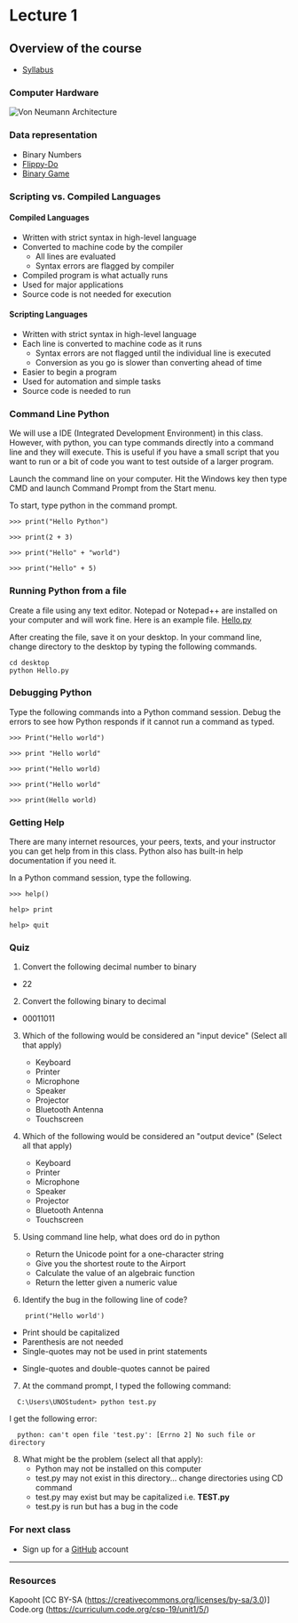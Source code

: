 # Lecture 1
## Overview of the course
  - [Syllabus](CIST%201600%20Syllabus%20-%20Python%20Programming.docx)

### Computer Hardware
![Von Neumann Architecture](https://upload.wikimedia.org/wikipedia/commons/e/e5/Von_Neumann_Architecture.svg)

### Data representation
  - Binary Numbers
  - [Flippy-Do](https://drive.google.com/file/d/0B6iNirqJ5EuVVTlla0RpR2RIa2s/view?usp=sharing)
  - [Binary Game](https://learningnetwork.cisco.com/s/binary-game)

### Scripting vs. Compiled Languages
#### Compiled Languages
- Written with strict syntax in high-level language
- Converted to machine code by the compiler
  - All lines are evaluated
  - Syntax errors are flagged by compiler
- Compiled program is what actually runs
- Used for major applications
- Source code is not needed for execution

#### Scripting Languages
- Written with strict syntax in high-level language
- Each line is converted to machine code as it runs
  - Syntax errors are not flagged until the individual line is executed
  - Conversion as you go is slower than converting ahead of time
- Easier to begin a program
- Used for automation and simple tasks
- Source code is needed to run

### Command Line Python
We will use a IDE (Integrated Development Environment) in this class. However, with python, you can type commands directly into a command line and they will execute. This is useful if you have a small script that you want to run or a bit of code you want to test outside of a larger program.

Launch the command line on your computer. Hit the Windows key then type CMD and launch Command Prompt from the Start menu.

To start, type python in the command prompt.

```
>>> print("Hello Python")

>>> print(2 + 3)

>>> print("Hello" + "world")

>>> print("Hello" + 5)
```
### Running Python from a file
Create a file using any text editor. Notepad or Notepad++ are installed on your computer and will work fine. Here is an example file.
[Hello.py](Hello.py)

After creating the file, save it on your desktop. In your command line, change directory to the desktop by typing the following commands.

```
cd desktop
python Hello.py
```

### Debugging Python
Type the following commands into a Python command session. Debug the errors to see how Python responds if it cannot run a command as typed.

```
>>> Print("Hello world")

>>> print "Hello world"

>>> print("Hello world)

>>> print("Hello world"

>>> print(Hello world)
```

### Getting Help
There are many internet resources, your peers, texts, and your instructor you can get help from in this class. Python also has built-in help documentation if you need it.

In a Python command session, type the following.

```
>>> help()

help> print

help> quit
```
### Quiz
1. Convert the following decimal number to binary
  - 22

2. Convert the following binary to decimal
  - 00011011

3. Which of the following would be considered an "input device" (Select all that apply)
	+ Keyboard
	- Printer
	+ Microphone
	- Speaker
	- Projector
	+ Bluetooth Antenna
	+ Touchscreen

4. Which of the following would be considered an "output device" (Select all that apply)
	- Keyboard
	+ Printer
	- Microphone
	+ Speaker
	+ Projector
	+ Bluetooth Antenna
	+ Touchscreen

5. Using command line help, what does ord do in python
	+ Return the Unicode point for a one-character string
	- Give you the shortest route to the Airport
	- Calculate the value of an algebraic function
	- Return the letter given a numeric value

6. Identify the bug in the following line of code?
```
	print("Hello world')
```
  - Print should be capitalized
  - Parenthesis are not needed
  - Single-quotes may not be used in print statements
  + Single-quotes and double-quotes cannot be paired

7. At the command prompt, I typed the following command:
```
  C:\Users\UNOStudent> python test.py
```
  I get the following error:
```
  python: can't open file 'test.py': [Errno 2] No such file or directory
```

8. What might be the problem (select all that apply):  
	- Python may not be installed on this computer
	+ test.py may not exist in this directory... change directories using CD command
	+ test.py may exist but may be capitalized i.e. **TEST.py**
	- test.py is run but has a bug in the code

### For next class
- Sign up for a [GitHub](https://github.com) account
---
### Resources
Kapooht [CC BY-SA (https://creativecommons.org/licenses/by-sa/3.0)]  
Code.org (https://curriculum.code.org/csp-19/unit1/5/)  
